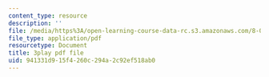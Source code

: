 ```yaml
---
content_type: resource
description: ''
file: /media/https%3A/open-learning-course-data-rc.s3.amazonaws.com/8-01sc-classical-mechanics-fall-2016/941331d915f4260c294a2c92ef518ab0_bEpq3yjismU.pdf
file_type: application/pdf
resourcetype: Document
title: 3play pdf file
uid: 941331d9-15f4-260c-294a-2c92ef518ab0
---
```


